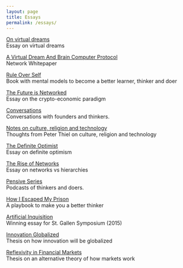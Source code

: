 ```yaml
---
layout: page
title: Essays
permalink: /essays/
---
```


[On virtual dreams](/virtualdreams)
<br>
Essay on virtual dreams

[A Virtual Dream And Brain Computer Protocol](/networkwhitepaper)
<br>
Network Whitepaper

[Rule Over Self](/ruleoverself)
<br>
Book with mental models to become a better learner, thinker and doer
<br>

[The Future is Networked](/futurenetworked)
<br>
Essay on the crypto-economic paradigm

[Conversations](/conversations)
<br>
Conversations with founders and thinkers.

[Notes on culture, religion and technology](/lincolnthiel)
<br>
Thoughts from Peter Thiel on culture, religion and technology

[The Definite Optimist](/definiteoptimist)
<br>
Essay on definite optimism

[The Rise of Networks](/riseofnetworks)
<br>
Essay on networks vs hierarchies

[Pensive Series](/pensive)
<br>
Podcasts of thinkers and doers.

[How I Escaped My Prison](/thinkerprison)
<br>
A playbook to make you a better thinker

[Artificial Inquisition](/artificialinquisition)
<br>
Winning essay for St. Gallen Symposium (2015)

[Innovation Globalized](/innovationglobalized)
<br>
Thesis on how innovation will be globalized

[Reflexivity in Financial Markets](/reflexivity)
<br>
Thesis on an alternative theory of how markets work



